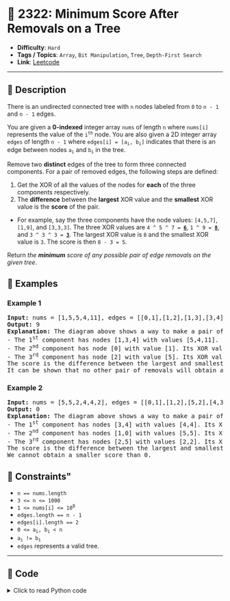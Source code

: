 # 🧩 2322: Minimum Score After Removals on a Tree

- **Difficulty**: `Hard`
- **Tags / Topics**: `Array`, `Bit Manipulation`, `Tree`, `Depth-First Search`
- **Link**: [Leetcode](https://leetcode.com/problems/minimum-score-after-removals-on-a-tree/)

---

## 📜 Description

<p>There is an undirected connected tree with <code>n</code> nodes labeled from <code>0</code> to <code>n - 1</code> and <code>n - 1</code> edges.</p>

<p>You are given a <strong>0-indexed</strong> integer array <code>nums</code> of length <code>n</code> where <code>nums[i]</code> represents the value of the <code>i<sup>th</sup></code> node. You are also given a 2D integer array <code>edges</code> of length <code>n - 1</code> where <code>edges[i] = [a<sub>i</sub>, b<sub>i</sub>]</code> indicates that there is an edge between nodes <code>a<sub>i</sub></code> and <code>b<sub>i</sub></code> in the tree.</p>

<p>Remove two <strong>distinct</strong> edges of the tree to form three connected components. For a pair of removed edges, the following steps are defined:</p>

<ol>
	<li>Get the XOR of all the values of the nodes for <strong>each</strong> of the three components respectively.</li>
	<li>The <strong>difference</strong> between the <strong>largest</strong> XOR value and the <strong>smallest</strong> XOR value is the <strong>score</strong> of the pair.</li>
</ol>

<ul>
	<li>For example, say the three components have the node values: <code>[4,5,7]</code>, <code>[1,9]</code>, and <code>[3,3,3]</code>. The three XOR values are <code>4 ^ 5 ^ 7 = <u><strong>6</strong></u></code>, <code>1 ^ 9 = <u><strong>8</strong></u></code>, and <code>3 ^ 3 ^ 3 = <u><strong>3</strong></u></code>. The largest XOR value is <code>8</code> and the smallest XOR value is <code>3</code>. The score is then <code>8 - 3 = 5</code>.</li>
</ul>

<p>Return <em>the <strong>minimum</strong> score of any possible pair of edge removals on the given tree</em>.</p>




## 🧪 Examples

### Example 1
<pre>
<strong>Input:</strong> nums = [1,5,5,4,11], edges = [[0,1],[1,2],[1,3],[3,4]]
<strong>Output:</strong> 9
<strong>Explanation:</strong> The diagram above shows a way to make a pair of removals.
- The 1<sup>st</sup> component has nodes [1,3,4] with values [5,4,11]. Its XOR value is 5 ^ 4 ^ 11 = 10.
- The 2<sup>nd</sup> component has node [0] with value [1]. Its XOR value is 1 = 1.
- The 3<sup>rd</sup> component has node [2] with value [5]. Its XOR value is 5 = 5.
The score is the difference between the largest and smallest XOR value which is 10 - 1 = 9.
It can be shown that no other pair of removals will obtain a smaller score than 9.
</pre>


### Example 2
<pre>
<strong>Input:</strong> nums = [5,5,2,4,4,2], edges = [[0,1],[1,2],[5,2],[4,3],[1,3]]
<strong>Output:</strong> 0
<strong>Explanation:</strong> The diagram above shows a way to make a pair of removals.
- The 1<sup>st</sup> component has nodes [3,4] with values [4,4]. Its XOR value is 4 ^ 4 = 0.
- The 2<sup>nd</sup> component has nodes [1,0] with values [5,5]. Its XOR value is 5 ^ 5 = 0.
- The 3<sup>rd</sup> component has nodes [2,5] with values [2,2]. Its XOR value is 2 ^ 2 = 0.
The score is the difference between the largest and smallest XOR value which is 0 - 0 = 0.
We cannot obtain a smaller score than 0.
</pre>




## 📌 Constraints"
<ul>
	<li><code>n == nums.length</code></li>
	<li><code>3 &lt;= n &lt;= 1000</code></li>
	<li><code>1 &lt;= nums[i] &lt;= 10<sup>8</sup></code></li>
	<li><code>edges.length == n - 1</code></li>
	<li><code>edges[i].length == 2</code></li>
	<li><code>0 &lt;= a<sub>i</sub>, b<sub>i</sub> &lt; n</code></li>
	<li><code>a<sub>i</sub> != b<sub>i</sub></code></li>
	<li><code>edges</code> represents a valid tree.</li>
</ul>



---
<!--- code section starts -->
## 🧠 Code



<details>
<summary>Click to read Python code</summary>

```python
class Solution:
    def minimumScore(self, nums: List[int], edges: List[List[int]]) -> int:
        n = len(nums)
        adj = defaultdict(list)
        for a, b in edges:
            adj[a].append(b)
            adj[b].append(a)

        xor = [0] * n

        def xor_dfs(node, parent):
            curr = nums[node]
            for nei in adj[node]:
                if nei != parent:
                    curr ^= xor_dfs(nei, node)
            xor[node] = curr
            return curr

        xor_dfs(0, -1)

        subtree_nodes = [0] * n

        def subtree_nodes_dfs(node, parent):
            curr = set([node])
            for nei in adj[node]:
                if nei != parent:
                    curr |= subtree_nodes_dfs(nei, node)
            subtree_nodes[node] = curr
            return curr

        subtree_nodes_dfs(0, -1)

        res = float("inf")
        for i in range(1, n):
            for j in range(i + 1, n):
                if j in subtree_nodes[i]:
                    a = xor[0] ^ xor[i]
                    b = xor[i] ^ xor[j]
                    c = xor[j]
                elif i in subtree_nodes[j]:
                    a = xor[0] ^ xor[j]
                    b = xor[i] ^ xor[j]
                    c = xor[i]
                else:
                    a = xor[0] ^ xor[i] ^ xor[j]
                    b = xor[i]
                    c = xor[j]
                res = min(res, max(a, b, c) - min(a, b, c))
        return res

```

</details>
    

<!--- code section ends -->
